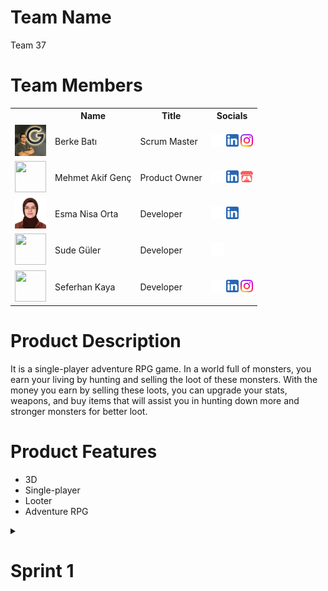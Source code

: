 # Team Name
Team 37

# Team Members
<table>
    <tr>
      <th></th>
      <th>Name</th>
      <th>Title</th>
      <th>Socials</th>
    </tr>
    <tr>
      <td><img src="bootcampFiles/team/bb.jpg" width="50" height="50" /></td>
      <td>Berke Batı</td>
      <td>Scrum Master</td>
      <td>
        <a href="https://github.com/BerkeWest" target="_blank"><img src="bootcampFiles/icons/github.png" width="20" height="20"/></a>
        <a href="https://www.linkedin.com/in/berke-bat%C4%B1-7b7a341b9/" target="_blank"><img src="bootcampFiles/icons/linkedin.png" width="20" height="20"/></a>
        <a href="https://www.instagram.com/berkebati/" target="_blank"><img src="bootcampFiles/icons/instagram.png" width="20" height="20"/></a>
      </td>
    </tr>
    <tr>
      <td><img src="" width="50" height="50" /></td>
      <td>Mehmet Akif Genç</td>
      <td>Product Owner</td>
      <td>
        <a href="https://github.com/MAG61" target="_blank"><img src="bootcampFiles/icons/github.png" width="20" height="20"/></a>
        <a href="https://www.linkedin.com/in/mehmet-akif-gen%C3%A7-038393333/" target="_blank"><img src="bootcampFiles/icons/linkedin.png" width="20" height="20"/></a>
        <a href="https://mag61.itch.io/" target="_blank"><img src="bootcampFiles/icons/itch.png" width="20" height="20"/></a>
      </td>
    </tr>
    <tr>
      <td><img src="bootcampFiles/team/eno.JPG" width="50" height="50" /></td>
      <td>Esma Nisa Orta</td>
      <td>Developer</td>
      <td>
        <a href="https://github.com/esmanisaorta" target="_blank"><img src="bootcampFiles/icons/github.png" width="20" height="20"/></a>
        <a href="https://www.linkedin.com/in/esma-nisa-orta/" target="_blank"><img src="bootcampFiles/icons/linkedin.png" width="20" height="20"/></a>
      </td>
    </tr>
    <tr>
      <td><img src="" width="50" height="50" /></td>
      <td>Sude Güler</td>
      <td>Developer</td>
      <td>
        <a href="https://github.com/sude000" target="_blank"><img src="bootcampFiles/icons/github.png" width="20" height="20"/></a>
      </td>
    </tr>
    <tr>
      <td><img src="" width="50" height="50" /></td>
      <td>Seferhan Kaya</td>
      <td>Developer</td>
      <td>
        <a href="https://github.com/KAYA-Seferhan" target="_blank"><img src="bootcampFiles/icons/github.png" width="20" height="20"/></a>
        <a href="https://www.linkedin.com/in/kaya-seferhan" target="_blank"><img src="bootcampFiles/icons/linkedin.png" width="20" height="20"/></a>
        <a href="https://www.instagram.com/kaya_seferhan" target="_blank"><img src="bootcampFiles/icons/instagram.png" width="20" height="20"/></a>
      </td>
    </tr>
  </table>
  
  # Product Description
  It is a single-player adventure RPG game. In a world full of monsters, you earn your living by hunting and selling the loot of these monsters. With the money you earn by selling these loots, you can upgrade your stats, weapons, and buy items that will assist you in hunting down more and stronger monsters for better loot.

  # Product Features
  * 3D
  * Single-player
  * Looter
  * Adventure RPG 

<details>
    <summary><h1>Sprint 1</h1></summary>

  <details>
    <summary><h3>Sprint 1 - Game Screenshots</h3></summary>
  <table style="width: 100%;">
    <tr>
      <td colspan="4" style="text-align: center;"><h2>Main Menu</h2></td>
    </tr>
    <tr>
      <td style="width: 25%;"><img src="" style="max-width: 100%; height: auto;"></td>
      <td style="width: 25%;"><img src="" style="max-width: 100%; height: auto;"></td>
      <td style="width: 25%;"><img src="" style="max-width: 100%; height: auto;"></td>
      <td style="width: 25%;"><img src="" style="max-width: 100%; height: auto;"></td>
    </tr>
    <tr>
      <td colspan="4" style="text-align: center;"><h2>Character</h2></td>
    </tr>
    <tr>
      <td style="width: 25%;"><img src="" style="max-width: 100%; height: auto;"></td>
      <td style="width: 25%;"><img src="" style="max-width: 100%; height: auto;"></td>
      <td style="width: 25%;"><img src="" style="max-width: 100%; height: auto;"></td>
      <td style="width: 25%;"><img src="" style="max-width: 100%; height: auto;"></td>
    </tr>
    <tr>
      <td colspan="4" style="text-align: center;"><h2>Map Content</h2></td>
    </tr>
    <tr>
      <td style="width: 25%;"><img src="" style="max-width: 100%; height: auto;"></td>
      <td style="width: 25%;"><img src="" style="max-width: 100%; height: auto;"></td>
      <td style="width: 25%;"><img src="" style="max-width: 100%; height: auto;"></td>
      <td style="width: 25%;"><img src="" style="max-width: 100%; height: auto;"></td>
    </tr>
    <tr>
      <td colspan="4" style="text-align: center;"><h2>Inventory</h2></td>
    </tr>
    <tr>
      <td style="width: 25%;"><img src="" style="max-width: 100%; height: auto;"></td>
      <td style="width: 25%;"><img src="" style="max-width: 100%; height: auto;"></td>
      <td style="width: 25%;"><img src="" style="max-width: 100%; height: auto;"></td>
      <td style="width: 25%;"><img src="" style="max-width: 100%; height: auto;"></td>
    </tr>
    <tr>
      <td colspan="4" style="text-align: center;"><h2>Shaders</h2></td>
    </tr>
    <tr>
      <td style="width: 25%;"><img src="" style="max-width: 100%; height: auto;"></td>
      <td style="width: 25%;"><img src="" style="max-width: 100%; height: auto;"></td>
      <td style="width: 25%;"><img src="" style="max-width: 100%; height: auto;"></td>
      <td style="width: 25%;"><img src="" style="max-width: 100%; height: auto;"></td>
    </tr>
  </table>
  </details>   

  <details>
    <summary><h3>Sprint 1 - Sprint Board Update Screenshots</h3></summary>
    <img src="" style="max-width: 100%; height: auto;">
  </details>

  <details>
    <summary><h3>Sprint 1 - Burndown Chart</h3></summary>
    <img src="" style="max-width: 100%; height: auto;">
  </details>

  - **Sprint Notes**:
    - ...
  - **Expected point completion within Sprint:** 50 points
  - **Point Completion Logic:** 
  - **Daily Scrum**: 
  - **Product Backlog URL:** 
  - **Sprint Review:**
    - ...

  - **Sprint Retrospective:**
    - ...

  </details>
